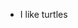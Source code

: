 - I like turtles

<!---
futilityMethod/futilityMethod is a ✨ special ✨ repository because its `README.md` (this file) appears on your GitHub profile.
You can click the Preview link to take a look at your changes.
--->
